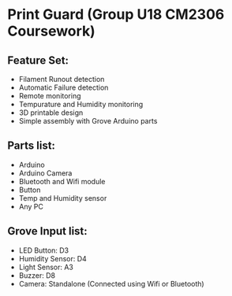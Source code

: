 # Print Guard (Group U18 CM2306 Coursework) 

## Feature Set:

- Filament Runout detection
- Automatic Failure detection
- Remote monitoring
- Tempurature and Humidity monitoring
- 3D printable design
- Simple assembly with Grove Arduino parts

## Parts list:

- Arduino
- Arduino Camera
- Bluetooth and Wifi module
- Button
- Temp and Humidity sensor
- Any PC

## Grove Input list:

-  LED Button: D3
-  Humidity Sensor: D4
-  Light Sensor: A3
-  Buzzer: D8
-  Camera: Standalone (Connected using Wifi or Bluetooth)
